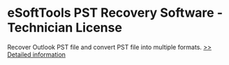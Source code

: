 # eSoftTools PST Recovery Software - Technician License
Recover Outlook PST file and convert PST file into multiple formats.
[>> Detailed information](https://secure.shareit.com/shareit/product.html?productid=300877994&affiliateid=200057808)